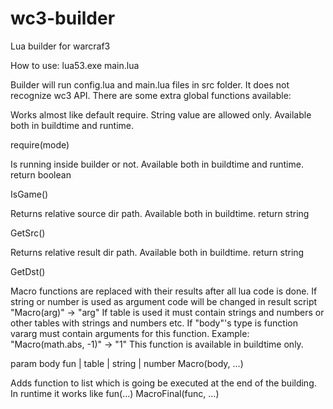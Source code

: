# wc3-builder
Lua builder for warcraf3

How to use:
lua53.exe main.lua

Builder will run config.lua and main.lua files in src folder. It does not recognize wc3 API.
There are some extra global functions available:

Works almost like default require. String value are allowed only. Available both in buildtime and runtime.

require(mode)



Is running inside builder or not. Available both in buildtime and runtime.
return boolean

IsGame()



Returns relative source dir path. Available both in buildtime.
return string

GetSrc()



Returns relative result dir path. Available both in buildtime.
return string

GetDst()



Macro functions are replaced with their results after all lua code is done.
If string or number is used as argument code will be changed in result script "Macro(arg)" -> "arg"
If table is used it must contain strings and numbers or other tables with strings and numbers etc.
If "body"'s type is function vararg must contain arguments for this function. Example: "Macro(math.abs, -1)" -> "1"
This function is available in buildtime only.

param body fun | table | string | number
Macro(body, ...)



Adds function to list which is going be executed at the end of the building.
In runtime it works like fun(...)
MacroFinal(func, ...)
